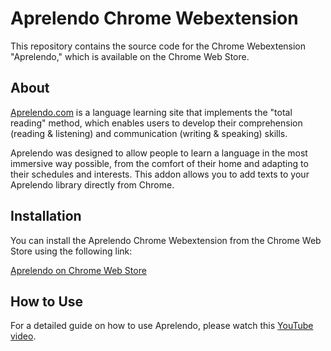 # Aprelendo Chrome Webextension

This repository contains the source code for the Chrome Webextension "Aprelendo," which is available on the Chrome Web Store.

## About

[Aprelendo.com](https://www.aprelendo.com) is a language learning site that implements the "total reading" method, which enables users to develop their comprehension (reading & listening) and communication (writing & speaking) skills.

Aprelendo was designed to allow people to learn a language in the most immersive way possible, from the comfort of their home and adapting to their schedules and interests. This addon allows you to add texts to your Aprelendo library directly from Chrome.

## Installation

You can install the Aprelendo Chrome Webextension from the Chrome Web Store using the following link:

[Aprelendo on Chrome Web Store](https://chromewebstore.google.com/detail/aprelendo/aocicejjgilfkeeklfcomejgphjhjonj?hl=es)

## How to Use

For a detailed guide on how to use Aprelendo, please watch this [YouTube video](https://www.youtube.com/watch?v=AmRq3tNFu9I).